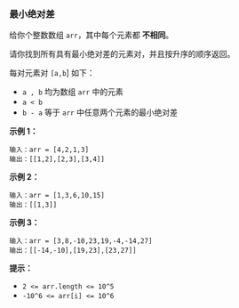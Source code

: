 ### 最小绝对差 ###
给你个整数数组 `arr`，其中每个元素都 **不相同**。

请你找到所有具有最小绝对差的元素对，并且按升序的顺序返回。

每对元素对 `[a,b`] 如下：

* `a , b` 均为数组 `arr` 中的元素
* `a < b`
* `b - a` 等于 `arr` 中任意两个元素的最小绝对差


**示例 1：**

```
输入：arr = [4,2,1,3]
输出：[[1,2],[2,3],[3,4]]
```

**示例 2：**

```
输入：arr = [1,3,6,10,15]
输出：[[1,3]]
```

**示例 3：**

```
输入：arr = [3,8,-10,23,19,-4,-14,27]
输出：[[-14,-10],[19,23],[23,27]]
```



**提示：**

* `2 <= arr.length <= 10^5`
* `-10^6 <= arr[i] <= 10^6`

